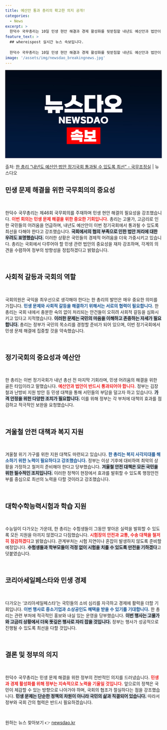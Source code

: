 ```yaml
---
title: 예산안 통과 총리의 확고한 의지 공개!
categories:
  - News
excerpt: >
  한덕수 국무총리는 10일 민생 현안 해결과 경제 활성화를 뒷받침할 내년도 예산안과 법안이 이번 정기국회에서 …
feature_text: >
  ## whereispost 실시간 뉴스 속보입니다.

  한덕수 국무총리는 10일 민생 현안 해결과 경제 활성화를 뒷받침할 내년도 예산안과 법안이 이번 정기국회에서 …
image: '/assets/img/newsdao_breakingnews.jpg'
---
```


![뉴스다오 속보](/assets/img/newsdao_breakingnews.jpg)

<p>출처: <a href="https://newsdao.kr/2478" rel="dofollow">한 총리 “내년도 예산안·법안 정기국회 통과될 수 있도록 최선” - 국무조정실</a> | 뉴스다오</p>

<h2 data-ke-size="size26">민생 문제 해결을 위한 국무회의의 중요성</h2>
<p data-ke-size="size16">&nbsp;</p>
한덕수 국무총리는 제46회 국무회의를 주재하며 민생 현안 해결의 필요성을 강조했습니다. <b><span style="color: #ee2323;">이번 회의는 민생 문제 해결을 위한 중요한 기회입니다.</span></b> 총리는 고물가, 고금리로 인한 국민들의 어려움을 언급하며, 내년도 예산안이 이번 정기국회에서 통과될 수 있도록 최선을 다해야 한다고 강조했습니다. <b><span style="background-color: #21538527;">국회에서의 협의 부족으로 인한 법안 처리에 대한 우려도 표명했습니다.</span></b> 이러한 상황은 국민들의 경제적 어려움을 더욱 가중시키고 있습니다. 총리는 국회에서 다루어야 할 민생 관련 법안의 중요성을 재차 강조하며, 각계의 의견을 수렴하여 정부의 방향성을 정립하겠다고 밝혔습니다.

<p data-ke-size="size16">&nbsp;</p>

<h2 data-ke-size="size26">사회적 갈등과 국회의 역할</h2>
<p data-ke-size="size16">&nbsp;</p>
국회의원은 국익을 최우선으로 생각해야 한다는 한 총리의 발언은 매우 중요한 의미를 가집니다. <b><span style="color: #1a5490;">민생 문제와 사회적 갈등을 해결하기 위해서는 서로의 협력이 필요합니다.</span></b> 한 총리는 국회 내에서 충분한 숙의 없이 처리되는 안건들이 오히려 사회적 갈등을 심화시키고 있다고 지적했습니다. <b><span style="background-color: #21538527;">이러한 문제는 국민의 마음을 이해하고 존중하는 자세가 필요합니다.</span></b> 총리는 정부가 국민의 목소리를 경청할 준비가 되어 있으며, 이번 정기국회에서 민생 문제 해결에 집중할 것을 약속했습니다.

<p data-ke-size="size16">&nbsp;</p>

<h2 data-ke-size="size26">정기국회의 중요성과 예산안</h2>
<p data-ke-size="size16">&nbsp;</p>
한 총리는 이번 정기국회가 내년 총선 전 마지막 기회라며, 민생 어려움의 해결을 위한 골든 타임이라고 말했습니다. <b><span style="color: #ee2323;">예산안과 법안이 반드시 통과되어야 합니다.</span></b> 정부는 김장철과 난방비 지원 방안 등 민생 대책을 통해 서민들의 부담을 덜고자 하고 있습니다. <b><span style="background-color: #21538527;">가격 안정을 위한 다양한 조치가 필요합니다.</span></b> 이를 위해 정부는 각 부처에 대책의 효과를 점검하고 적극적인 보완을 요청했습니다.

<p data-ke-size="size16">&nbsp;</p>

<h2 data-ke-size="size26">겨울철 안전 대책과 복지 지원</h2>
<p data-ke-size="size16">&nbsp;</p>
겨울철 위기 가구를 위한 지원 대책도 마련되고 있습니다. <b><span style="color: #1a5490;">한 총리는 복지 사각지대를 해소하기 위한 노력이 필요하다고 강조했습니다.</span></b> 정부는 이상 기후에 대비하여 최악의 상황을 가정하고 철저히 준비해야 한다고 당부했습니다. <b><span style="background-color: #21538527;">겨울철 안전 대책은 모든 국민을 위한 필수적인 조치입니다.</span></b> 이러한 정책이 현장에서 효과를 발휘할 수 있도록 행정안전부를 중심으로 최선의 노력을 다할 것이라고 강조했습니다.

<p data-ke-size="size16">&nbsp;</p>

<h2 data-ke-size="size26">대학수학능력시험과 학습 지원</h2>
<p data-ke-size="size16">&nbsp;</p>
수능일이 다가오는 가운데, 한 총리는 수험생들이 그동안 쌓아온 실력을 발휘할 수 있도록 모든 지원을 아끼지 않겠다고 다짐했습니다. <b><span style="color: #ee2323;">시험장의 안전과 교통, 수송 대책을 철저히 점검하겠다</span></b>고 밝혔습니다. 관계부처는 시험 지연이나 혼잡이 발생하지 않도록 준비할 예정입니다. <b><span style="background-color: #21538527;">수험생들과 학부모들이 걱정 없이 시험을 치를 수 있도록 만전을 기하겠다</span></b>고 덧붙였습니다.

<p data-ke-size="size16">&nbsp;</p>

<h2 data-ke-size="size26">코리아세일페스타와 민생 경제</h2>
<p data-ke-size="size16">&nbsp;</p>
다가오는 ‘코리아세일페스타’는 국민들의 소비 심리를 자극하고 경제에 활력을 더할 기회입니다. <b><span style="color: #1a5490;">이번 행사로 중소기업과 소상공인도 혜택을 받을 수 있기를 기대합니다.</span></b> 한 총리는 관련 부처에 적극적인 홍보와 내실 있는 운영을 당부했습니다. <b><span style="background-color: #21538527;">이번 행사는 고물가와 고금리 상황에서 더욱 뜻깊은 행사로 자리 잡을 것입니다.</span></b> 정부는 행사가 성공적으로 진행될 수 있도록 최선을 다할 것입니다.

<p data-ke-size="size16">&nbsp;</p>

<h2 data-ke-size="size26">결론 및 정부의 의지</h2>
<p data-ke-size="size16">&nbsp;</p>
한덕수 국무총리는 민생 문제 해결을 위한 정부의 전반적인 의지를 드러냈습니다. <b><span style="color: #ee2323;">민생과 경제 활성화를 위해 정부는 지속적으로 노력을 기울일 것입니다.</span></b> 앞으로의 정책은 국민이 체감할 수 있는 방향으로 나아가야 하며, 국회의 협조가 절실하다는 점을 강조했습니다. <b><span style="background-color: #21538527;">민생 문제는 단순한 정책의 차원이 아니라 국민의 삶과 직결되어 있습니다.</span></b> 따라서 정부와 국회 간의 협력은 반드시 필요하겠습니다.

<p data-ke-size="size16">&nbsp;</p> 

원하는 뉴스 찾아보기 👉 <a href="https://newsdao.kr" rel="dofollow">newsdao.kr</a>


